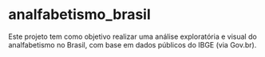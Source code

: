 # analfabetismo_brasil
Este projeto tem como objetivo realizar uma análise exploratória e visual do analfabetismo no Brasil, com base em dados públicos do IBGE (via Gov.br).
